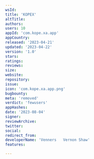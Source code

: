 ```yaml
---
wsId: 
title: 'KOPEX'
altTitle: 
authors: 
users: 10
appId: 'com.kope.xa.app'
appCountry: 
released: '2023-04-21'
updated: '2023-04-22'
version: '1.0'
stars: 
ratings: 
reviews: 
size: 
website: 
repository: 
issue: 
icon: 'com.kope.xa.app.png'
bugbounty: 
meta: 'removed'
verdict: 'fewusers'
appHashes: 
date: '2023-08-04'
signer: 
reviewArchive: 
twitter: 
social: 
redirect_from: 
developerName: 'Venners   Vernon Shaw'
features: 

---
```



